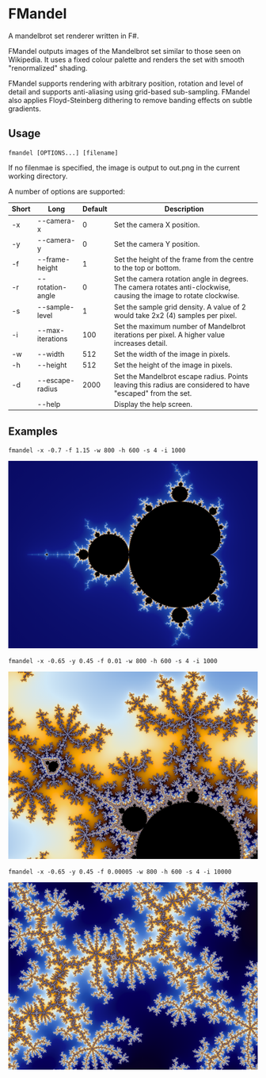 FMandel
=======

A mandelbrot set renderer written in F#.

FMandel outputs images of the Mandelbrot set
similar to those seen on Wikipedia.
It uses a fixed colour palette
and renders the set with smooth "renormalized" shading.

FMandel supports rendering with arbitrary position, rotation and level of detail
and supports anti-aliasing using grid-based sub-sampling.
FMandel also applies Floyd-Steinberg dithering
to remove banding effects on subtle gradients.

Usage
-----

    fmandel [OPTIONS...] [filename]

If no filenmae is specified, the image is output to out.png
in the current working directory.

A number of options are supported:

|Short | Long             | Default | Description
|------|------------------|---------|------------
|-x    | --camera-x       | 0       | Set the camera X position.
|-y    | --camera-y       | 0       | Set the camera Y position.
|-f    | --frame-height   | 1       | Set the height of the frame from the centre to the top or bottom.
|-r    | --rotation-angle | 0       | Set the camera rotation angle in degrees. The camera rotates anti-clockwise, causing the image to rotate clockwise.
|-s    | --sample-level   | 1       | Set the sample grid density. A value of 2 would take 2x2 (4) samples per pixel.
|-i    | --max-iterations | 100     | Set the maximum number of Mandelbrot iterations per pixel. A higher value increases detail.
|-w    | --width          | 512     | Set the width of the image in pixels.
|-h    | --height         | 512     | Set the height of the image in pixels.
|-d    | --escape-radius  | 2000    | Set the Mandelbrot escape radius. Points leaving this radius are considered to have "escaped" from the set.
|      | --help           |         | Display the help screen.

Examples
--------

    fmandel -x -0.7 -f 1.15 -w 800 -h 600 -s 4 -i 1000

![example-1](examples/1.png?raw=true)

    fmandel -x -0.65 -y 0.45 -f 0.01 -w 800 -h 600 -s 4 -i 1000

![example-2](examples/2.png?raw=true)

    fmandel -x -0.65 -y 0.45 -f 0.00005 -w 800 -h 600 -s 4 -i 10000

![example-3](examples/3.png?raw=true)
